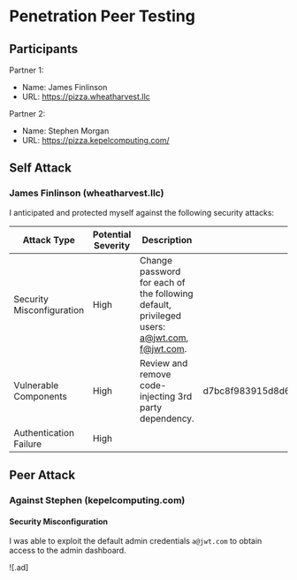 # Penetration Peer Testing

## Participants

Partner 1:
- Name: James Finlinson
- URL: https://pizza.wheatharvest.llc

Partner 2:
- Name: Stephen Morgan
- URL: https://pizza.kepelcomputing.com/

## Self Attack

### James Finlinson (wheatharvest.llc)

I anticipated and protected myself against the following security attacks:

| Attack Type | Potential Severity | Description | Commits |
| ----------- | ------------------ | ------ | ---- |
| Security Misconfiguration | High | Change password for each of the following default, privileged users: a@jwt.com, f@jwt.com. |
| Vulnerable Components | High | Review and remove code-injecting 3rd party dependency. | d7bc8f983915d8d6391cd189ba7231ab923867ad |
| Authentication Failure | High |

## Peer Attack

### Against Stephen (kepelcomputing.com)

#### Security Misconfiguration

I was able to exploit the default admin credentials `a@jwt.com` to obtain access to the admin dashboard.

![.ad]
